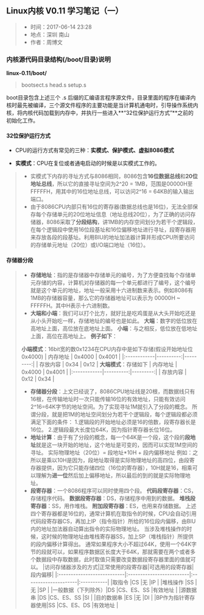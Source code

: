 ## Linux内核 V0.11 学习笔记（一）

>- 时间：2017-06-14 23:28
>- 地点：深圳 南山
>- 作者：周博文

### 内核源代码目录结构(/boot/目录)说明

**linux-0.11/boot/**
>bootsect.s
>head.s
>setup.s

boot目录包含上述三个 .s 后缀的汇编语言程序源文件，目录里面的程序在编译内核时最先被编译，三个源文件程序的主要功能是当计算机通电时，引导操作系统内核，将内核代码加载到内存中，并执行一些进入**“32位保护运行方式”**之前的初始化工作。

#### 32位保护运行方式
- CPU的运行方式有常见的三种：**实模式、保护模式、虚拟8086模式**

- **实模式**：CPU在复位或者通电启动的时候是以实模式工作的。

>- 实模式下内存的寻址方式与8086相同，8086包含**16位数据总线**和**20位地址总线**，所以它的直接寻址空间为2^20 = 1MB，范围是00000H至FFFFFH，用其中的16位地址总线，可以访问2^16 = 64KB的输入输出端口。
>- 由于8086CPU内部只有16位的寄存器(数据总线也是16位)，无法全部保存每个存储单元的20位地址信息（地址总线20位），为了正确的访问存储器，8086采取了**分段结构**，讲1MB的内存空间划分为若干个逻辑段，在每个逻辑段中使用16位段基址和16位偏移地址进行寻址，段寄存器用来存放各段的段基址。利用BIU的地址加法器计算并形成CPU所要访问的存储单元地址（20位）或I/O端口地址（16位）。

#### 存储器分段
>- **存储地址**：指的是存储器中存储单元的编号，为了方便查找每个存储单元存储的内容，计算机对存储器的每一个单元都进行了编号，这个编号就是这个单元的地址，地址一般采用十六进制数来表示。例如8086有1MB的存储器容量，那么它的存储器地址可以表示为 00000H ~ FFFFFH。其中H表示十六进制数。
>- **大端和小端**：我们可以打个比方，就好比是吃鸡蛋是从大头开始吃还是从小头开始吃一样，存储地址的编号也是如此。
>**大端**：数字的低位放在高地址上面，高位放在底地址上面。
>**小端**：与之相反，低位放在低地址上面，高位在高地址上。
>**例子如下**：
>
>**小端模式**：16bit宽的数0x1234在CPU内存中是如下存储(假设开始地址位0x4000)
>| 内存地址 | 0x4000 | 0x4001 |
>|:------------|----------:|---------:|
>| 存放内容 | 0x34     | 0x12     |
>**大端模式**：存储如下
>| 内存地址 | 0x4000 | 0x4001 |
>|:------------|----------:|---------:|
>| 存放内容 | 0x12     | 0x34     |
>- **存储器分段**：上文已经说了，8086CPU地址线是20根，而数据线只有16根，在传输地址时一次只能传输16位的有效地址，只能有效访问2^16=64K字节的地址空间。为了实现寻址1M就引入了分段的概念。
>所谓分段，就是把1M的地址空间划分为若干个逻辑段，每个逻辑段都必须满足下面的条件：
>1.逻辑段的开始地址必须是16的倍数，段寄存器长是16位。
>2.逻辑段最大长度位64K，因为指针寄存器长位16位。
>- **地址计算**：由于有了分段的概念，每一个64K是一个段，这个段的**段地址**就是这一块开始的地址，这个地址是可变的，因而可以实现1M空间的寻址。
>实际物理地址（20位）= 段地址*10H + 段内偏移地址
>例如：之所以是乘以10H是因为，段地址取得是实际物理地址的高四位，由段寄存器提供，因为它只能存储四位（16位的寄存器），10H就是16，相乘可以理解为**进一位**然后加上偏移地址，所以最后的到的就是实际物理地址。
>- **段寄存器**：一个8086程序可以同时使用四个段。
>**代码段寄存器**：CS，存储程序代码。
>**数据段寄存器**：DS，存储程序中用到的数据。
>**堆栈段寄存器**：SS，用作堆栈。
>**附加段寄存器**：ES，也用来存储数据。
>上述四个寄存器都是16位的，通常计算机在取指令的时候，CPU会自动引用代码段寄存器CS，再加上IP（指令指针）所给的16位段内偏移，由BIU内的地址加法器自动算出指令的实际物理地址。
>当涉及堆栈操作的时候，这时候的物理地址由堆栈寄存器SS，加上SP（堆栈指针）所提供的段内偏移计算得出。
>通常如果程序大小不超过64K，使用一个64K字节的段就可以，如果程序数据区长度大于64K，那就需要在两个或者多个数据段中存取数据，此时取值只需要改变数据段寄存器里面的值就可以。
>|访问存储器涉及的方式|正常使用的段寄存器|可选用的段寄存器|段内偏移|
>|:---------------------------|:-------------------------|:---------------------|:-----------|
>|取指令                          |CS                               |无                         |IP             |
>|堆栈操作                      |SS                               |无                         |SP             |
>|一般数据（下列除外）|DS                               |CS、ES、SS         |有效地址  |
>|源数据串                       |DS                               |CS、ES、SS        |SI             |
>|目的数据串                  |ES                               |无                          |DI             |
>|BP作为指针寄存器使用|SS                               |CS、ES、DS         |有效地址   |




